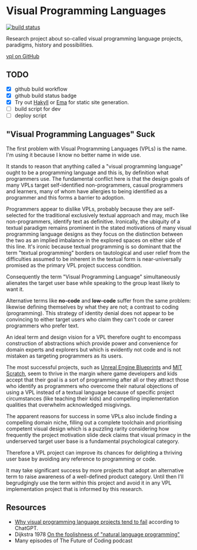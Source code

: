 # Visual Programming Languages

[![build status](https://github.com/christo/vpl/actions/workflows/haskell.yml/badge.svg)](https://github.com/christo/vpl/actions/workflows/haskell.yml)

Research project about so-called visual programming language projects,
paradigms, history and possibilities.

[vpl on GitHub](https://github.com/christo/vpl)

## TODO

* [x] github build workflow
* [x] github build status badge
* [x] Try out [Hakyll](https://jaspervdj.be/hakyll/) or [Ema](https://srid.ca/ema-announce) for static site generation.
* [ ] build script for dev
* [ ] deploy script

## "Visual Programming Languages" Suck

The first problem with Visual Programming Languages (VPLs) is the name. I'm
using it because I know no better name in wide use.

It stands to reason that anything called a "visual programming language" ought
to be a programming language and this is, by definition what programmers use.
The fundamental conflict here is that the design goals of many VPLs target
self-identified non-programmers, casual programmers and learners, many of whom
have allergies to being identified as a programmer and this forms a barrier to
adoption.

Programmers appear to dislike VPLs, probably because they are self-selected for the traditional
exclusively textual approach and may, much like non-programmers, identify text as definitive.
Ironically, the ubiquity of a textual paradigm remains prominent in the stated motivations of
many visual programming language designs as they focus on the distinction between the two as an
implied imbalance in the explored spaces on either side of this line. It's ironic because 
textual programming is so dominant that the term "textual programming" borders on tautological
and user relief from the difficulties assumed to be inherent in the textual form is near-universally
promised as the primary VPL project success condition.

Consequently the term "Visual Programming Language" simultaneously alienates the target user base
while speaking to the group least likely to want it.

Alternative terms like __no-code__ and __low-code__ suffer from the same problem: likewise defining
themselves by what they are not; a contrast to coding (programming). This strategy of identity
denial does not appear to be convincing to either target users who claim they can't code or career
programmers who prefer text.

An ideal term and design vision for a VPL therefore ought to encompass construction of abstractions
which provide power and convenience for domain experts and explorers but which is evidently not code
and is not mistaken as targeting programmers as its users.

The most successful projects, such as [Unreal Engine Blueprints][ueb] and 
[MIT Scratch](https://scratch.mit.edu), seem to thrive in the margin where game developers and kids
accept that their goal is a sort of programming after all or they attract those who identify as
programmers who overcome their natural objections of using a VPL instead of a textual language
because of specific project circumstances (like teaching their kids) and compelling implementation
qualities that overwhelm acknowledged misgivings.

The apparent reasons for success in some VPLs also include finding a compelling domain niche,
filling out a complete toolchain and prioritising competent visual design which is a puzzling
rarity considering how frequently the project motivation slide deck claims that visual primacy
in the underserved target user base is a fundamental psychological category.

Therefore a VPL project can improve its chances for delighting a thriving user base by avoiding
any reference to programming or code. 

It may take significant success by more projects that adopt an alternative term to raise awareness
of a well-defined product category. Until then I'll begrudgingly use the term within this project
and avoid it in any VPL implementation project that is informed by this research.

## Resources

* [Why visual programming language projects tend to fail](ref/why-vpls-fail.chatgpt.md) according 
to ChatGPT.
* Dijkstra 1978 [On the foolishness of "natural language programming"](notes/esd-foolishness-natural-language.md)
* Many episodes of The Future of Coding podcast

[ueb]:https://dev.epicgames.com/documentation/en-us/unreal-engine/blueprints-visual-scripting-in-unreal-engine
